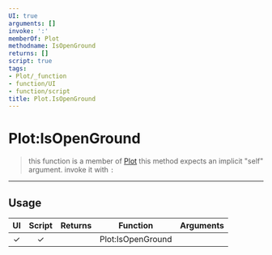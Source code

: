```yaml
---
UI: true
arguments: []
invoke: ':'
memberOf: Plot
methodname: IsOpenGround
returns: []
script: true
tags:
- Plot/_function
- function/UI
- function/script
title: Plot.IsOpenGround
---
```

# Plot:IsOpenGround
> this function is a member of [Plot](civ-6/lua/Plot.md)
> this method expects an implicit "self" argument. invoke it with `:`
-----
## Usage
|  UI | Script | Returns | Function | Arguments |
|:---:|:------:|-------:|:--------:|:---------|
|✓|✓||Plot:IsOpenGround||
